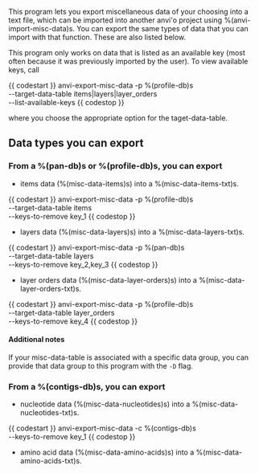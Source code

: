 This program lets you export miscellaneous data of your choosing into a text file, which can be imported into another anvi'o project using %(anvi-import-misc-data)s. You can export the same types of data that you can import with that function. These are also listed below.

This program only works on data that is listed as an available key (most often because it was previously imported by the user). To view available keys, call

{{ codestart }}
anvi-export-misc-data -p %(profile-db)s \
                      --target-data-table items|layers|layer_orders \
                      --list-available-keys
{{ codestop }}

where you choose the appropriate option for the taget-data-table. 

## Data types you can export 

### From a %(pan-db)s or %(profile-db)s, you can export 

- items data (%(misc-data-items)s) into a %(misc-data-items-txt)s. 

{{ codestart }}
anvi-export-misc-data -p %(profile-db)s \
                      --target-data-table items \
                      --keys-to-remove key_1
{{ codestop }}

- layers data (%(misc-data-layers)s) into a %(misc-data-layers-txt)s.  

{{ codestart }}
anvi-export-misc-data -p %(pan-db)s \
                      --target-data-table layers \
                      --keys-to-remove key_2,key_3
{{ codestop }}

- layer orders data (%(misc-data-layer-orders)s) into a %(misc-data-layer-orders-txt)s. 

{{ codestart }}
anvi-export-misc-data -p %(profile-db)s \
                      --target-data-table layer_orders \
                      --keys-to-remove key_4
{{ codestop }}

#### Additional notes

If your misc-data-table is associated with a specific data group, you can provide that data group to this program with the `-D` flag. 

### From a %(contigs-db)s, you can export 

- nucleotide data (%(misc-data-nucleotides)s) into a %(misc-data-nucleotides-txt)s.

{{ codestart }}
anvi-export-misc-data -c %(contigs-db)s \
                      --keys-to-remove key_1
{{ codestop }}

- amino acid data (%(misc-data-amino-acids)s) into a %(misc-data-amino-acids-txt)s.
